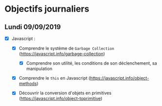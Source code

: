 # Objectifs journaliers

## Lundi 09/09/2019


* [x] Javascript :
  * [x] Comprendre le système de `Garbage Collection` (https://javascript.info/garbage-collection)
    * [x] Comprendre son utilité, les conditions de son déclenchement, sa manipulation
  * [x] Comprendre le `this` en Javascript (https://javascript.info/object-methods)
  * [x] Découvrir la conversion d'objets en primitives (https://javascript.info/object-toprimitive)

